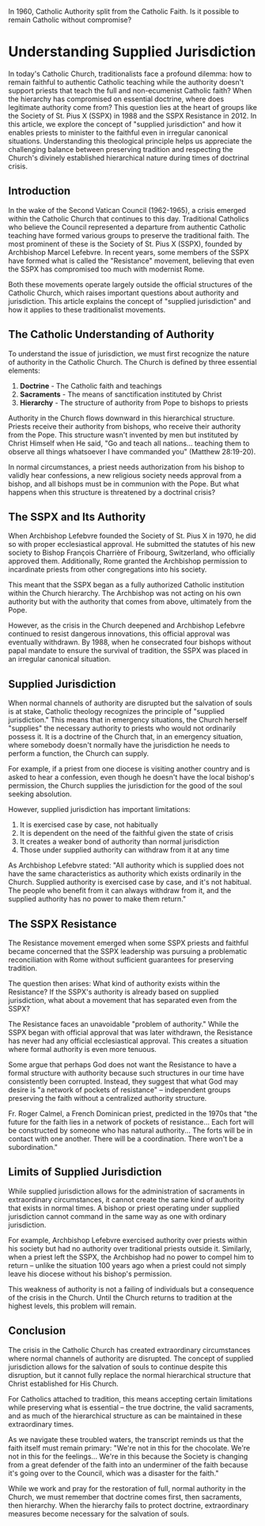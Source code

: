 In 1960, Catholic Authority split from the Catholic Faith.
Is it possible to remain Catholic without compromise?

# Understanding Supplied Jurisdiction

In today's Catholic Church, traditionalists face a profound dilemma: how to remain faithful to authentic Catholic teaching while the authority doesn't support priests that teach the full and non-ecumenist Catholic faith? When the hierarchy has compromised on essential doctrine, where does legitimate authority come from? This question lies at the heart of groups like the Society of St. Pius X (SSPX) in 1988 and the SSPX Resistance in 2012. In this article, we explore the concept of "supplied jurisdiction" and how it enables priests to minister to the faithful even in irregular canonical situations. Understanding this theological principle helps us appreciate the challenging balance between preserving tradition and respecting the Church's divinely established hierarchical nature during times of doctrinal crisis.

## Introduction

In the wake of the Second Vatican Council (1962-1965), a crisis emerged within the Catholic Church that continues to this day. Traditional Catholics who believe the Council represented a departure from authentic Catholic teaching have formed various groups to preserve the traditional faith. The most prominent of these is the Society of St. Pius X (SSPX), founded by Archbishop Marcel Lefebvre. In recent years, some members of the SSPX have formed what is called the "Resistance" movement, believing that even the SSPX has compromised too much with modernist Rome.

Both these movements operate largely outside the official structures of the Catholic Church, which raises important questions about authority and jurisdiction. This article explains the concept of "supplied jurisdiction" and how it applies to these traditionalist movements.

## The Catholic Understanding of Authority

To understand the issue of jurisdiction, we must first recognize the nature of authority in the Catholic Church. The Church is defined by three essential elements:

1. **Doctrine** - The Catholic faith and teachings
2. **Sacraments** - The means of sanctification instituted by Christ
3. **Hierarchy** - The structure of authority from Pope to bishops to priests

Authority in the Church flows downward in this hierarchical structure. Priests receive their authority from bishops, who receive their authority from the Pope. This structure wasn't invented by men but instituted by Christ Himself when He said, "Go and teach all nations... teaching them to observe all things whatsoever I have commanded you" (Matthew 28:19-20).

In normal circumstances, a priest needs authorization from his bishop to validly hear confessions, a new religious society needs approval from a bishop, and all bishops must be in communion with the Pope. But what happens when this structure is threatened by a doctrinal crisis?

## The SSPX and Its Authority

When Archbishop Lefebvre founded the Society of St. Pius X in 1970, he did so with proper ecclesiastical approval. He submitted the statutes of his new society to Bishop François Charrière of Fribourg, Switzerland, who officially approved them. Additionally, Rome granted the Archbishop permission to incardinate priests from other congregations into his society.

This meant that the SSPX began as a fully authorized Catholic institution within the Church hierarchy. The Archbishop was not acting on his own authority but with the authority that comes from above, ultimately from the Pope.

However, as the crisis in the Church deepened and Archbishop Lefebvre continued to resist dangerous innovations, this official approval was eventually withdrawn. By 1988, when he consecrated four bishops without papal mandate to ensure the survival of tradition, the SSPX was placed in an irregular canonical situation.

## Supplied Jurisdiction

When normal channels of authority are disrupted but the salvation of souls is at stake, Catholic theology recognizes the principle of "supplied jurisdiction." This means that in emergency situations, the Church herself "supplies" the necessary authority to priests who would not ordinarily possess it. It is a doctrine of the Church that, in an emergency situation, where somebody doesn't normally have the jurisdiction he needs to perform a function, the Church can supply.

For example, if a priest from one diocese is visiting another country and is asked to hear a confession, even though he doesn't have the local bishop's permission, the Church supplies the jurisdiction for the good of the soul seeking absolution.

However, supplied jurisdiction has important limitations:

1. It is exercised case by case, not habitually
2. It is dependent on the need of the faithful given the state of crisis
3. It creates a weaker bond of authority than normal jurisdiction
4. Those under supplied authority can withdraw from it at any time

As Archbishop Lefebvre stated: "All authority which is supplied does not have the same characteristics as authority which exists ordinarily in the Church. Supplied authority is exercised case by case, and it's not habitual. The people who benefit from it can always withdraw from it, and the supplied authority has no power to make them return."

## The SSPX Resistance

The Resistance movement emerged when some SSPX priests and faithful became concerned that the SSPX leadership was pursuing a problematic reconciliation with Rome without sufficient guarantees for preserving tradition.

The question then arises: What kind of authority exists within the Resistance? If the SSPX's authority is already based on supplied jurisdiction, what about a movement that has separated even from the SSPX?

The Resistance faces an unavoidable "problem of authority." While the SSPX began with official approval that was later withdrawn, the Resistance has never had any official ecclesiastical approval. This creates a situation where formal authority is even more tenuous.

Some argue that perhaps God does not want the Resistance to have a formal structure with authority because such structures in our time have consistently been corrupted. Instead, they suggest that what God may desire is "a network of pockets of resistance" – independent groups preserving the faith without a centralized authority structure.

Fr. Roger Calmel, a French Dominican priest, predicted in the 1970s that "the future for the faith lies in a network of pockets of resistance... Each fort will be constructed by someone who has natural authority... The forts will be in contact with one another. There will be a coordination. There won't be a subordination."

## Limits of Supplied Jurisdiction

While supplied jurisdiction allows for the administration of sacraments in extraordinary circumstances, it cannot create the same kind of authority that exists in normal times. A bishop or priest operating under supplied jurisdiction cannot command in the same way as one with ordinary jurisdiction.

For example, Archbishop Lefebvre exercised authority over priests within his society but had no authority over traditional priests outside it. Similarly, when a priest left the SSPX, the Archbishop had no power to compel him to return – unlike the situation 100 years ago when a priest could not simply leave his diocese without his bishop's permission.

This weakness of authority is not a failing of individuals but a consequence of the crisis in the Church. Until the Church returns to tradition at the highest levels, this problem will remain.

## Conclusion

The crisis in the Catholic Church has created extraordinary circumstances where normal channels of authority are disrupted. The concept of supplied jurisdiction allows for the salvation of souls to continue despite this disruption, but it cannot fully replace the normal hierarchical structure that Christ established for His Church.

For Catholics attached to tradition, this means accepting certain limitations while preserving what is essential – the true doctrine, the valid sacraments, and as much of the hierarchical structure as can be maintained in these extraordinary times.

As we navigate these troubled waters, the transcript reminds us that the faith itself must remain primary: "We're not in this for the chocolate. We're not in this for the feelings... We're in this because the Society is changing from a great defender of the faith into an underminer of the faith because it's going over to the Council, which was a disaster for the faith."

While we work and pray for the restoration of full, normal authority in the Church, we must remember that doctrine comes first, then sacraments, then hierarchy. When the hierarchy fails to protect doctrine, extraordinary measures become necessary for the salvation of souls.
